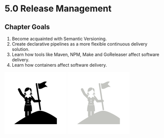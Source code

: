 # 5.0 Release Management

## Chapter Goals

 1. Become acquainted with Semantic Versioning.
 2. Create declarative pipelines as a more flexible continuous delivery solution.
 3. Learn how tools like Maven, NPM, Make and GoReleaser affect software delivery.
 4. Learn how containers affect software delivery.

![](../img/goals_light.svg ':size=100x100 :class=light-mode-icon')
![](../img/goals_dark.svg ':size=100x100 :class=dark-mode-icon')
